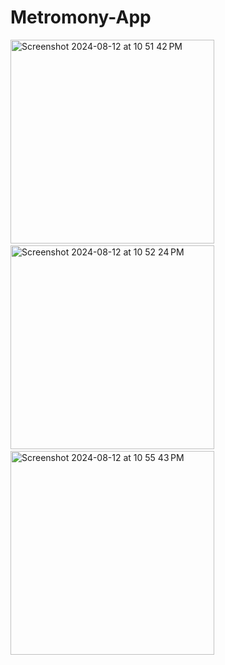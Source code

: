 # Metromony-App
<img width="326" alt="Screenshot 2024-08-12 at 10 51 42 PM" src="https://github.com/user-attachments/assets/7282f1b6-e52b-4b47-9cdd-324d1d3a0357">
&#160&#160&#160&#160&#160&#160&#160&#160
<img width="326" alt="Screenshot 2024-08-12 at 10 52 24 PM" src="https://github.com/user-attachments/assets/61c3a5e2-f4dd-4e7b-90fa-06bade80fac5">
&#160&#160&#160&#160
<img width="326" alt="Screenshot 2024-08-12 at 10 55 43 PM" src="https://github.com/user-attachments/assets/c9ea983e-ddec-4c4d-baf8-91f0bc12ba0a">
